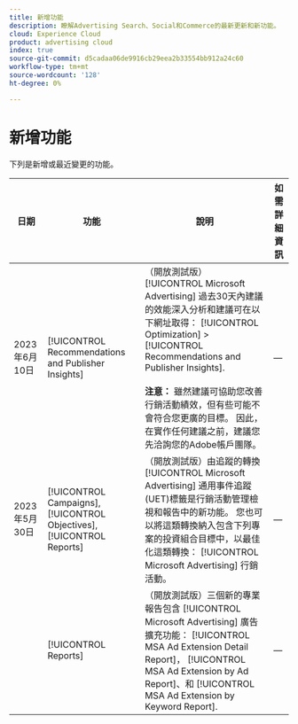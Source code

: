 ```yaml
---
title: 新增功能
description: 瞭解Advertising Search、Social和Commerce的最新更新和新功能。
cloud: Experience Cloud
product: advertising cloud
index: true
source-git-commit: d5cadaa06de9916cb29eea2b33554bb912a24c60
workflow-type: tm+mt
source-wordcount: '128'
ht-degree: 0%

---
```


# 新增功能

下列是新增或最近變更的功能。

| 日期 | 功能 | 說明 | 如需詳細資訊 |
| ---- | ------- | ----------- | -------------------- |
| 2023年6月10日 | [!UICONTROL Recommendations and Publisher Insights] | （開放測試版） [!UICONTROL Microsoft Advertising] 過去30天內建議的效能深入分析和建議可在以下網址取得： [!UICONTROL Optimization] > [!UICONTROL Recommendations and Publisher Insights].<br><br><b>注意：</b> 雖然建議可協助您改善行銷活動績效，但有些可能不會符合您更廣的目標。 因此，在實作任何建議之前，建議您先洽詢您的Adobe帳戶團隊。 | — |
| 2023年5月30日 | [!UICONTROL Campaigns], [!UICONTROL Objectives], [!UICONTROL Reports] | （開放測試版）由追蹤的轉換 [!UICONTROL Microsoft Advertising] 通用事件追蹤(UET)標籤是行銷活動管理檢視和報告中的新功能。 您也可以將這類轉換納入包含下列專案的投資組合目標中，以最佳化這類轉換： [!UICONTROL Microsoft Advertising] 行銷活動。 | — |
|  | [!UICONTROL Reports] | （開放測試版）三個新的專業報告包含 [!UICONTROL Microsoft Advertising] 廣告擴充功能： [!UICONTROL MSA Ad Extension Detail Report]， [!UICONTROL MSA Ad Extension by Ad Report]、和 [!UICONTROL MSA Ad Extension by Keyword Report]. | — |
